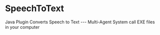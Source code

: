 # SpeechToText
Java Plugin Converts Speech to Text --- Multi-Agent System call EXE files in your computer
